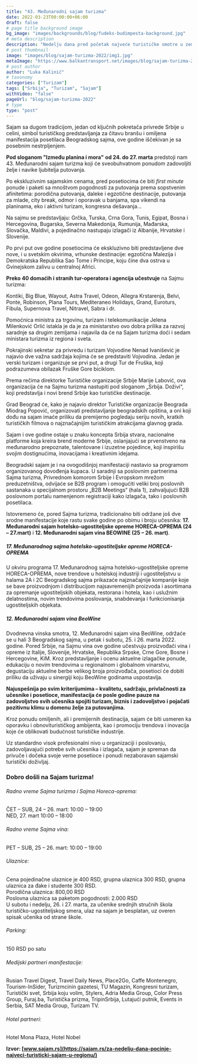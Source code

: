 ```yaml
---
title: "43. Međunarodni sajam turizma"
date: 2022-03-23T00:00:00+06:00
draft: false
# page title background image
bg_image: "images/backgrounds/blog/fudeks-budimpesta-background.jpg"
# meta description
description: "Nedelju dana pred početak najveće turističke smotre u zemlji i regionu, **43. Međunarodnog beogradskog sajma turizma**, na Beogradskom sajmu održana je konferencija za medije na kojoj su najavljeni učesnici i program manifestacije."
# post thumbnail
image: "images/blog/sajam-turizma-2022/img1.jpg"
metaImage: "https://www.balkantransport.net/images/blog/sajam-turizma-2022/img1.jpg"
# post author
author: "Luka Kalinić"
# taxonomy
categories: ["Turizam"]
tags: ["Srbija", "Turizam", "Sajam"]
withVideo: "false"
pageUrl: "blog/sajam-turizma-2022"
# type
type: "post"
---
```


Sajam sa dugom tradicijom, jedan od ključnih pokretača privrede Srbije u celini, simbol turističkog predstavljanja za čitavu branšu i omiljena manifestacija posetilaca Beogradskog sajma, ove godine iščekivan je sa posebnim nestrpljenjem.

**Pod sloganom "Između planina i mora"** **od 24. do 27. marta** predstoji nam 43. Međunarodni sajam turizma koji će sveobuhvatnom ponudom zadovoljiti želje i navike ljubitelja putovanja.

Po ekskluzivnim sajamskim cenama, pred posetiocima će biti *first minute* ponude i paketi sa mnoštvom pogodnosti za putovanja prema sopstvenim afinitetima: porodična putovanja, daleke i egzotične destinacije, putovanja za mlade, city break, odmor i oporavak u banjama, spa vikendi na planinama, eko i aktivni turizam, kongresna dešavanja…

Na sajmu se predstavljaju: Grčka, Turska, Crna Gora, Tunis, Egipat, Bosna i Hercegovina, Bugarska, Severna Makedonija, Rumunija, Mađarska, Slovačka, Maldivi, a pojedinačno nastupaju izlagači iz Albanije, Hrvatske i Slovenije.

Po prvi put ove godine posetiocima će ekskluzivno biti predstavljene dve nove, i u svetskim okvirima, vrhunske destinacije: egzotična Malezija i Demokratska Republika Sao Tome i Principe, koju čine dva ostrva u Gvinejskom zalivu u centralnoj Africi.

**Preko 40 domaćih i stranih tur-operatora i agencija učestvuje** na Sajmu turizma:

Kontiki, Big Blue, Wayout, Astra Travel, Odeon, Allegra Krstarenja, Belvi, Ponte, Robinson, Plana Tours, Mediteraneo Holidays, Grand, Euroturs, Fibula, Supernova Travel, Nitravel, Sabra i dr.

Pomoćnica ministra za trgovinu, turizam i telekomunikacije Jelena Milenković Orlić istakla je da je za ministarstvo ovo dobra prilika za razvoj saradnje sa drugim zemljama i najavila da će na Sajam turizma doći i sedam ministara turizma iz regiona i sveta.

Pokrajinski sekretar za privredu i turizam Vojvodine Nenad Ivanišević je najavio dve važna sadržaja kojima će se predstaviti Vojvodina. Jedan je verski turizam i organizuje se prvi put, a drugi Tur de Fruška, koji podrazumeva obilazak Fruške Gore biciklom.

Prema rečima direktorke Turističke organizacije Srbije Marije Labović, ova organizacija će na Sajmu turizma nastupiti pod sloganom „Srbija. Doživi“, koji predstavlja i novi brend Srbije kao turističke destinacije.

Grad Beograd će, kako je najavio direktor Turističke organizacije Beograda Miodrag Popović, organizovati predstavljanje beogradskih opština, a oni koji dođu na sajam imaće priliku da premijerno pogledaju seriju novih, kratkih turističkih filmova o najznačajnijim turističkim atrakcijama glavnog grada.

Sajam i ove godine ostaje u znaku koncepta Srbija stvara, nacionalne platforme koja kreira brend moderne Srbije, oslanjajući se prvenstveno na međunarodno prepoznate, talentovane i izuzetne pojedince, koji inspirišu svojim dostignućima, inovacijama i kreativnim idejama.

Beogradski sajam je i na ovogodišnjoj manifestaciji nastavio sa programom organizovanog dovođenja kupaca. U saradnji sa poslovnim partnerima Sajma turizma, Privrednom komorom Srbije i Evropskom mrežom preduzetništva, odvijaće se B2B program i omogućiti veliki broj poslovnih sastanaka u specijalnom prostoru „B2B Meetings“ (hala 1), zahvaljujući B2B poslovnom portalu namenjenom registraciji kako izlagača, tako i poslovnih posetilaca.

Istovremeno će, pored Sajma turizma, tradicionalno biti održane još dve srodne manifestacije koje rastu svake godine po obimu i broju učesnika: **17. Međunarodni sajam hotelsko-ugostiteljske opreme HORECA-OPREMA (24 – 27.mart)** i **12. Međunarodni sajam vina BEOWINE (25 – 26. mart)**.

##### 17. Međunarodnog sajma hotelsko-ugostiteljske opreme HORECA-OPREMA
U okviru programa 17. Međunarodnog sajma hotelsko-ugostiteljske opreme HORECA-OPREMA, nove trendove u hotelskoj industriji i ugostiteljstvu u halama 2A i 2C Beogradskog sajma prikazaće najznačajnije kompanije koje se bave proizvodnjom i distribucijom najsavremenijih proizvoda i asortimana za opremanje ugostiteljskih objekata, restorana i hotela, kao i uslužnim delatnostima, novim trendovima poslovanja, snabdevanja i funkcionisanja ugostiteljskih objekata.

##### 12. Međunarodni sajam vina BeoWine
Dvodnevna vinska smotra, 12. Međunarodni sajam vina BeoWine, održaće se u hali 3 Beogradskog sajma, u petak i subotu, 25. i 26. marta 2022. godine. Pored Srbije, na Sajmu vina ove godine učestvuju proizvođači vina i opreme iz Italije, Slovenije, Hrvatske, Republika Srpske, Crne Gore, Bosne i Hercegovine, KiM. Kroz predstavljanje i ocenu aktuelne izlagačke ponude, edukaciju o novim trendovima u regionalnom i globalnom vinarstvu, degustaciju aktuelne berbe velikog broja proizvođača, posetioci će dobiti priliku da uživaju u sinergiji koju BeoWine godinama uspostavlja.

**Najuspešnija po svim kriterijumima – kvalitetu, sadržaju, privlačnosti za učesnike i posetioce, manifestacija će posle godine pauze na zadovoljstvo svih učesnika spojiti turizam, biznis i zadovoljstvo i pojačati pozitivnu klimu u domenu želje za putovanjima.**

Kroz ponudu omiljenih, ali i premijernih destinacija, sajam će biti usmeren ka oporavku i obnoviturističkog ambijenta, kao i promociju trendova i inovacija koje će oblikovati budućnost turističke industrije.

Uz standardno visok profesionalni nivo u organizaciji i poslovanju, zadovoljavajući potrebe svih učesnika i izlagača, sajam je spreman da privuče i dočeka svoje verne posetioce i ponudi nezaboravan sajamski turistički doživljaj.

### Dobro došli na Sajam turizma!

###### Radno vreme Sajma turizma i Sajma Horeca-oprema:
ČET – SUB, 24 – 26. mart: 10:00 – 19:00\
NED, 27. mart 10:00 – 18:00

###### Radno vreme Sajma vina:
PET – SUB, 25 – 26. mart: 10:00 – 19:00

###### Ulaznice:
Cena pojedinačne ulaznice je 400 RSD, grupna ulaznica 300 RSD, grupna ulaznica za đake i studente 300 RSD.\
Porodična ulaznica: 800,00 RSD\
Poslovna ulaznica sa paketom pogodnosti: 2.000 RSD\
U subotu i nedelju, 26. i 27. marta, za učenike srednjih stručnih škola turističko-ugostiteljskog smera, ulaz na sajam je besplatan, uz overen spisak učenika od strane škole.

###### Parking: 
150 RSD po satu

###### Medijski partneri manifestacije:
Rusian Travel Digest, Travel Daily News, Place2Go, Caffe Montenegro, Tourism-InSider, Turizmcinin gazetesi, TU Magazin, Kongresni turizam, Turistički svet, Srbija koju volim, Stylers, Adria Media Group, Color Press Group, Furaj.ba, Turistička prizma, TripinSrbija, Lutajući putnik, Events in Serbia, SAT Media Group, Turizam TV.

###### Hotel partneri:
Hotel Mona Plaza, Hotel Nobel

**Izvor: [www.sajam.rs](https://sajam.rs/za-nedelju-dana-pocinje-najveci-turisticki-sajam-u-regionu/)**